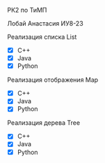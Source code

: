 РК2 по ТиМП

Лобай Анастасия ИУ8-23

Реализация списка List
- [x]  C++
- [x]  Java
- [x]  Python

Реализация отображения Map
- [x]  C++
- [x]  Java
- [x]  Python

Реализация дерева Tree
- [x]  C++
- [x]  Java
- [x]  Python
